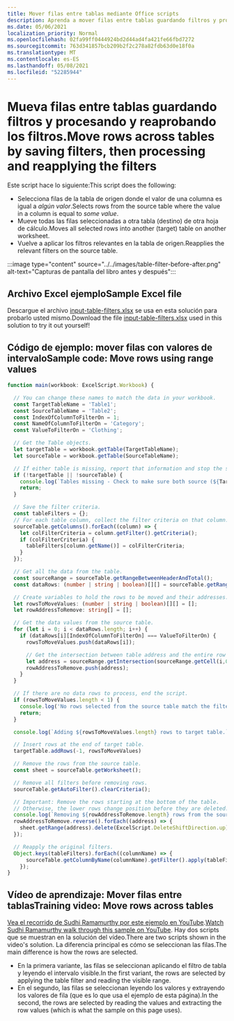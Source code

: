 ```yaml
---
title: Mover filas entre tablas mediante Office scripts
description: Aprenda a mover filas entre tablas guardando filtros y procesando y reaprobando los filtros.
ms.date: 05/06/2021
localization_priority: Normal
ms.openlocfilehash: 02fa99ff0444924bd2d44ad4fa421fe66fbd7272
ms.sourcegitcommit: 763d341857bcb209b2f2c278a82fdb63d0e18f0a
ms.translationtype: MT
ms.contentlocale: es-ES
ms.lasthandoff: 05/08/2021
ms.locfileid: "52285944"
---
```

# <a name="move-rows-across-tables-by-saving-filters-then-processing-and-reapplying-the-filters"></a><span data-ttu-id="bcb2f-103">Mueva filas entre tablas guardando filtros y procesando y reaprobando los filtros.</span><span class="sxs-lookup"><span data-stu-id="bcb2f-103">Move rows across tables by saving filters, then processing and reapplying the filters</span></span>

<span data-ttu-id="bcb2f-104">Este script hace lo siguiente:</span><span class="sxs-lookup"><span data-stu-id="bcb2f-104">This script does the following:</span></span>

* <span data-ttu-id="bcb2f-105">Selecciona filas de la tabla de origen donde el valor de una columna es igual a _algún valor_.</span><span class="sxs-lookup"><span data-stu-id="bcb2f-105">Selects rows from the source table where the value in a column is equal to _some value_.</span></span>
* <span data-ttu-id="bcb2f-106">Mueve todas las filas seleccionadas a otra tabla (destino) de otra hoja de cálculo.</span><span class="sxs-lookup"><span data-stu-id="bcb2f-106">Moves all selected rows into another (target) table on another worksheet.</span></span>
* <span data-ttu-id="bcb2f-107">Vuelve a aplicar los filtros relevantes en la tabla de origen.</span><span class="sxs-lookup"><span data-stu-id="bcb2f-107">Reapplies the relevant filters on the source table.</span></span>

:::image type="content" source="../../images/table-filter-before-after.png" alt-text="Capturas de pantalla del libro antes y después":::

## <a name="sample-excel-file"></a><span data-ttu-id="bcb2f-109">Archivo Excel ejemplo</span><span class="sxs-lookup"><span data-stu-id="bcb2f-109">Sample Excel file</span></span>

<span data-ttu-id="bcb2f-110">Descargue el archivo <a href="input-table-filters.xlsx">input-table-filters.xlsx</a> se usa en esta solución para probarlo usted mismo.</span><span class="sxs-lookup"><span data-stu-id="bcb2f-110">Download the file <a href="input-table-filters.xlsx">input-table-filters.xlsx</a> used in this solution to try it out yourself!</span></span>

## <a name="sample-code-move-rows-using-range-values"></a><span data-ttu-id="bcb2f-111">Código de ejemplo: mover filas con valores de intervalo</span><span class="sxs-lookup"><span data-stu-id="bcb2f-111">Sample code: Move rows using range values</span></span>

```TypeScript
function main(workbook: ExcelScript.Workbook) {

  // You can change these names to match the data in your workbook.
  const TargetTableName = 'Table1';
  const SourceTableName = 'Table2';
  const IndexOfColumnToFilterOn = 1;
  const NameOfColumnToFilterOn = 'Category';
  const ValueToFilterOn = 'Clothing';

  // Get the Table objects.
  let targetTable = workbook.getTable(TargetTableName);
  let sourceTable = workbook.getTable(SourceTableName);

  // If either table is missing, report that information and stop the script.
  if (!targetTable || !sourceTable) {
    console.log(`Tables missing - Check to make sure both source (${TargetTableName}) and target table (${SourceTableName}) are present before running the script. `);
    return;
  }

  // Save the filter criteria.
  const tableFilters = {};
  // For each table column, collect the filter criteria on that column.
  sourceTable.getColumns().forEach((column) => {
    let colFilterCriteria = column.getFilter().getCriteria();
    if (colFilterCriteria) {
      tableFilters[column.getName()] = colFilterCriteria;
    }
  });

  // Get all the data from the table.
  const sourceRange = sourceTable.getRangeBetweenHeaderAndTotal();
  const dataRows: (number | string | boolean)[][] = sourceTable.getRangeBetweenHeaderAndTotal().getValues();

  // Create variables to hold the rows to be moved and their addresses.
  let rowsToMoveValues: (number | string | boolean)[][] = [];
  let rowAddressToRemove: string[] = [];

  // Get the data values from the source table.
  for (let i = 0; i < dataRows.length; i++) { 
    if (dataRows[i][IndexOfColumnToFilterOn] === ValueToFilterOn) {
      rowsToMoveValues.push(dataRows[i]);

      // Get the intersection between table address and the entire row where we found the match. This provides the address of the range to remove.
      let address = sourceRange.getIntersection(sourceRange.getCell(i,0).getEntireRow()).getAddress();
      rowAddressToRemove.push(address);
    }
  }

  // If there are no data rows to process, end the script.
  if (rowsToMoveValues.length < 1) {
    console.log('No rows selected from the source table match the filter criteria.');
    return;
  }

  console.log(`Adding ${rowsToMoveValues.length} rows to target table.`);

  // Insert rows at the end of target table.
  targetTable.addRows(-1, rowsToMoveValues)

  // Remove the rows from the source table.
  const sheet = sourceTable.getWorksheet();

  // Remove all filters before removing rows.
  sourceTable.getAutoFilter().clearCriteria();

  // Important: Remove the rows starting at the bottom of the table.
  // Otherwise, the lower rows change position before they are deleted.
  console.log(`Removing ${rowAddressToRemove.length} rows from the source table.`);
  rowAddressToRemove.reverse().forEach((address) => {
    sheet.getRange(address).delete(ExcelScript.DeleteShiftDirection.up);
  });

  // Reapply the original filters. 
  Object.keys(tableFilters).forEach((columnName) => {
      sourceTable.getColumnByName(columnName).getFilter().apply(tableFilters[columnName]);
    });
}
```

## <a name="training-video-move-rows-across-tables"></a><span data-ttu-id="bcb2f-112">Vídeo de aprendizaje: Mover filas entre tablas</span><span class="sxs-lookup"><span data-stu-id="bcb2f-112">Training video: Move rows across tables</span></span>

<span data-ttu-id="bcb2f-113">[Vea el recorrido de Sudhi Ramamurthy por este ejemplo en YouTube](https://youtu.be/_3t3Pk4i2L0).</span><span class="sxs-lookup"><span data-stu-id="bcb2f-113">[Watch Sudhi Ramamurthy walk through this sample on YouTube](https://youtu.be/_3t3Pk4i2L0).</span></span> <span data-ttu-id="bcb2f-114">Hay dos scripts que se muestran en la solución del vídeo.</span><span class="sxs-lookup"><span data-stu-id="bcb2f-114">There are two scripts shown in the video's solution.</span></span> <span data-ttu-id="bcb2f-115">La diferencia principal es cómo se seleccionan las filas.</span><span class="sxs-lookup"><span data-stu-id="bcb2f-115">The main difference is how the rows are selected.</span></span>

* <span data-ttu-id="bcb2f-116">En la primera variante, las filas se seleccionan aplicando el filtro de tabla y leyendo el intervalo visible.</span><span class="sxs-lookup"><span data-stu-id="bcb2f-116">In the first variant, the rows are selected by applying the table filter and reading the visible range.</span></span>
* <span data-ttu-id="bcb2f-117">En el segundo, las filas se seleccionan leyendo los valores y extrayendo los valores de fila (que es lo que usa el ejemplo de esta página).</span><span class="sxs-lookup"><span data-stu-id="bcb2f-117">In the second, the rows are selected by reading the values and extracting the row values (which is what the sample on this page uses).</span></span>
